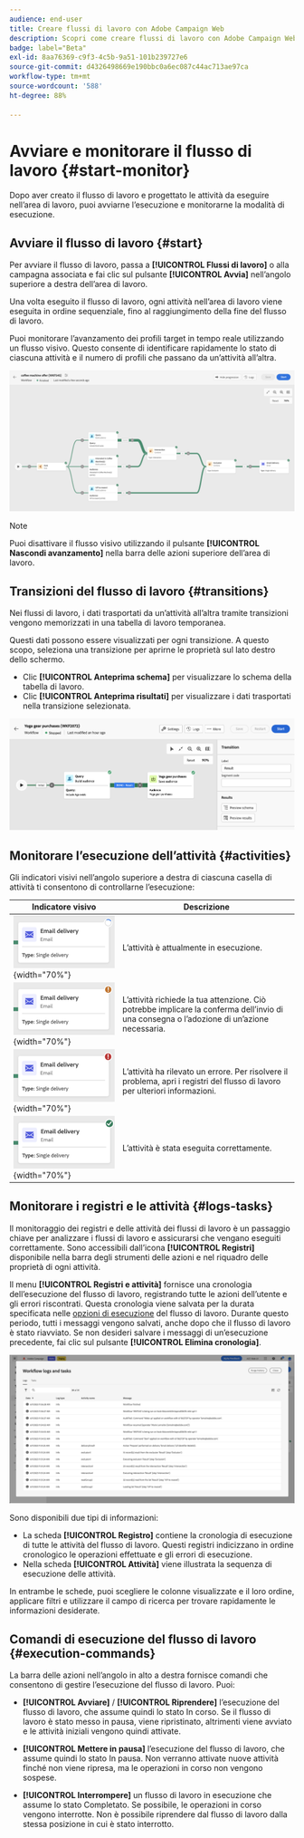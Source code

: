 ```yaml
---
audience: end-user
title: Creare flussi di lavoro con Adobe Campaign Web
description: Scopri come creare flussi di lavoro con Adobe Campaign Web
badge: label="Beta"
exl-id: 8aa76369-c9f3-4c5b-9a51-101b239727e6
source-git-commit: d4326498669e190bbc0a6ec087c44ac713ae97ca
workflow-type: tm+mt
source-wordcount: '588'
ht-degree: 88%

---
```


# Avviare e monitorare il flusso di lavoro {#start-monitor}

Dopo aver creato il flusso di lavoro e progettato le attività da eseguire nell’area di lavoro, puoi avviarne l’esecuzione e monitorarne la modalità di esecuzione.

## Avviare il flusso di lavoro {#start}

Per avviare il flusso di lavoro, passa a **[!UICONTROL Flussi di lavoro]** o alla campagna associata e fai clic sul pulsante **[!UICONTROL Avvia]** nell’angolo superiore a destra dell’area di lavoro.

Una volta eseguito il flusso di lavoro, ogni attività nell’area di lavoro viene eseguita in ordine sequenziale, fino al raggiungimento della fine del flusso di lavoro.

Puoi monitorare l’avanzamento dei profili target in tempo reale utilizzando un flusso visivo. Questo consente di identificare rapidamente lo stato di ciascuna attività e il numero di profili che passano da un’attività all’altra.

![](assets/workflow-execution.png)

>[!NOTE]
>
>Puoi disattivare il flusso visivo utilizzando il pulsante **[!UICONTROL Nascondi avanzamento]** nella barra delle azioni superiore dell’area di lavoro.

## Transizioni del flusso di lavoro {#transitions}

Nei flussi di lavoro, i dati trasportati da un’attività all’altra tramite transizioni vengono memorizzati in una tabella di lavoro temporanea.

Questi dati possono essere visualizzati per ogni transizione. A questo scopo, seleziona una transizione per aprirne le proprietà sul lato destro dello schermo.

* Clic **[!UICONTROL Anteprima schema]** per visualizzare lo schema della tabella di lavoro.
* Clic **[!UICONTROL Anteprima risultati]** per visualizzare i dati trasportati nella transizione selezionata.

![](assets/transition.png)

## Monitorare l’esecuzione dell’attività {#activities}

Gli indicatori visivi nell’angolo superiore a destra di ciascuna casella di attività ti consentono di controllarne l’esecuzione:

| Indicatore visivo | Descrizione |
|-----|------------|
| ![](assets/activity-status-pending.png){width="70%"} | L’attività è attualmente in esecuzione. |
| ![](assets/activity-status-orange.png){width="70%"} | L’attività richiede la tua attenzione. Ciò potrebbe implicare la conferma dell’invio di una consegna o l’adozione di un’azione necessaria. |
| ![](assets/activity-status-red.png){width="70%"} | L’attività ha rilevato un errore. Per risolvere il problema, apri i registri del flusso di lavoro per ulteriori informazioni. |
| ![](assets/activity-status-green.png){width="70%"} | L’attività è stata eseguita correttamente. |

## Monitorare i registri e le attività {#logs-tasks}

Il monitoraggio dei registri e delle attività dei flussi di lavoro è un passaggio chiave per analizzare i flussi di lavoro e assicurarsi che vengano eseguiti correttamente. Sono accessibili dall’icona **[!UICONTROL Registri]** disponibile nella barra degli strumenti delle azioni e nel riquadro delle proprietà di ogni attività.

Il menu **[!UICONTROL Registri e attività]** fornisce una cronologia dell’esecuzione del flusso di lavoro, registrando tutte le azioni dell’utente e gli errori riscontrati. Questa cronologia viene salvata per la durata specificata nelle [opzioni di esecuzione](workflow-settings.md) del flusso di lavoro. Durante questo periodo, tutti i messaggi vengono salvati, anche dopo che il flusso di lavoro è stato riavviato. Se non desideri salvare i messaggi di un’esecuzione precedente, fai clic sul pulsante **[!UICONTROL Elimina cronologia]**.

![](assets/workflow-logs.png)

Sono disponibili due tipi di informazioni:

* La scheda **[!UICONTROL Registro]** contiene la cronologia di esecuzione di tutte le attività del flusso di lavoro. Questi registri indicizzano in ordine cronologico le operazioni effettuate e gli errori di esecuzione.
* Nella scheda **[!UICONTROL Attività]** viene illustrata la sequenza di esecuzione delle attività.

In entrambe le schede, puoi scegliere le colonne visualizzate e il loro ordine, applicare filtri e utilizzare il campo di ricerca per trovare rapidamente le informazioni desiderate.

## Comandi di esecuzione del flusso di lavoro {#execution-commands}

La barra delle azioni nell’angolo in alto a destra fornisce comandi che consentono di gestire l’esecuzione del flusso di lavoro. Puoi:

* **[!UICONTROL Avviare]** / **[!UICONTROL Riprendere]** l’esecuzione del flusso di lavoro, che assume quindi lo stato In corso. Se il flusso di lavoro è stato messo in pausa, viene ripristinato, altrimenti viene avviato e le attività iniziali vengono quindi attivate.

* **[!UICONTROL Mettere in pausa]** l’esecuzione del flusso di lavoro, che assume quindi lo stato In pausa. Non verranno attivate nuove attività finché non viene ripresa, ma le operazioni in corso non vengono sospese.

* **[!UICONTROL Interrompere]** un flusso di lavoro in esecuzione che assume lo stato Completato. Se possibile, le operazioni in corso vengono interrotte. Non è possibile riprendere dal flusso di lavoro dalla stessa posizione in cui è stato interrotto.
